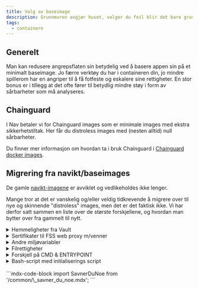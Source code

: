 ```yaml
---
title: Valg av baseimage
description: Grunnmuren avgjør huset, velger du feil blir det bare gruset 🏠.
tags:
  - containere
---
```


## Generelt

Man kan redusere angrepsflaten sin betydelig ved å basere appen sin på et minimalt baseimage. Jo færre verktøy du har i containeren din, jo mindre spillerom har en angriper til å få fotfeste og eskalere sine rettigheter. En stor bonus er i tillegg at det ofte fører til betydlig mindre støy i form av sårbarheter som må analyseres.

## Chainguard

I Nav betaler vi for Chainguard images som er minimale images med ekstra sikkerhetstiltak. Her får du distroless images med (nesten alltid) null sårbarheter.

Du finner mer informasjon om hvordan ta i bruk Chainguard i [Chainguard docker images](/docs/verktoy/chainguard-dockerimages).

## Migrering fra navikt/baseimages

De gamle [navikt-imagene](https://github.com/navikt/baseimages/) er avviklet og vedlikeholdes ikke lenger.

Mange tror at det er vanskelig og/eller veldig tidkrevende å migrere over til nye og skinnende "distroless" images, men det er det faktisk ikke. Vi har derfor satt sammen en liste over de største forskjellene, og hvordan man bytter over fra gammelt til nytt.

<details>
<summary>Hemmeligheter fra Vault</summary>
<p>
  [Nais](https://doc.nais.io/workloads/application/reference/application-spec/?h=vault#vault) injecter hemmeligheter fra Vault som filer. `navikt` base-images har et shellscript som leser disse filene og lager miljøvariabler av innholdet. Her har man to muligheter:
  - Endre i appen sånn at hemmeligheter leses fra filer istedenfor miljøvariabler. 
  - Flytt hemmelighetene over til [Console](https://console.nav.cloud.nais.io/). De vil da automatisk injiseres som miljøvariabler i poden. Dette er den anbefalte løsningen.
  - Hemmeligheter for on-prem Postgres funker som før, ingen endringer kreves.
</p>
</details>

<details>
<summary>Sertifikater til FSS web proxy m/venner</summary>
<p>
  Disse sertifikatene injiseres automatisk fra plattformen inn i poden din, du trenger ikke å gjøre noe som helst 😎
</p>
</details>

<details>
<summary>Andre miljøvariabler</summary>
<p>
  Alle "ikke-hemmelige" miljøvariabler, feks `JAVA_OPTS` e.l., kan spesifiseres i [app-manifestet](https://doc.nais.io/workloads/application/reference/application-spec/?h=env#env). Her er det også muligheter for [templating](https://doc.nais.io/operate/cli/reference/validate/?h=templating#templating) sånn at de kan få forskjellig innhold for dev og prod.
</p>
</details>

<details>
<summary>Filrettigheter</summary>
<p>
Husk at applikasjoner på nais kjører som user/group 1069 (Ref: [Nais docs](https://doc.nais.io/workloads/reference/container-security/)).
Hvis du for eksempel skal kopiere in en fil som applikasjonen skal lese er det viktig att du setter riktige rettigheter på filen.
Du kan kopiere in en fil med riktige rettigheter med `COPY --chown=1069:1069 fil /path/to/fil`.
</p>
</details>

<details>
<summary>Forskjell på CMD & ENTRYPOINT</summary>
<p>
I navikt/baseimages er ENTRYPOINT konfigurert for å kjøre en app.jar-fil. Det betyr at så lenge du kopierer inn en jar-fil rett sted i dockerimaget starter applikasjonen.

I google distroless og chainguard images er det enten java -jar eller kun java. Ved en migrering må du endre i Dockerfile og legge til en CMD for å finne riktig jar-fil.

For chainguard blir dette f.eks. `CMD ["-jar", "/path/to/app.jar"]`

</p>
</details>

<details>
<summary>Bash-script med initialiserings script</summary>
<p>
Noen applikasjoner har et bash-script som kjører før applikasjonen starter. Dette kan være for å sette opp miljøet, kjøre migreringer eller andre oppgaver.

En måte å bli kvitt dette på er å endre applikasjonen slik at den håndterer dette selv. Det enkleste er ofte å migrere hemmelighetene over til Nais Console/Secrets og sette dem som miljøvariabler i app-manifestet. Hvis du trenger en fil eller annet format som ikke passer i Console kan du ofte løse den samme operasjonen direkte i applikasjonen i stedet for å kjøre et bash-script.

Eksempel for Python:

```python
def copy_license():
    license_source = Path("/var/run/secrets/license/secret-license.lic")
    license_destination = Path(
        "/app/venv/lib/python3.12/site-packages/my-package/license/my-license.lic"
    )

    if license_source.exists():
        try:
            # Resolve any symlinks and copy the actual file
            resolved_source = license_source.resolve()
            shutil.copy2(resolved_source, license_destination)
        except Exception as e:
            print(f"Warning: Failed to copy license file: {e}")
    else:
        print("License file not found, skipping copy")
```

</p>
</details>

<br />
```mdx-code-block
import SavnerDuNoe from '/common/\_savner_du_noe.mdx';

<SavnerDuNoe />
```
